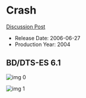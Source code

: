 # Crash

[Discussion Post](https://www.avsforum.com/threads/bass-eq-for-filtered-movies.2995212/post-59148600)

* Release Date: 2006-06-27
* Production Year: 2004

## BD/DTS-ES 6.1

![img 0](https://i.imgur.com/1di1UW2.jpg)

![img 1](https://i.imgur.com/DZqCG0G.png)

